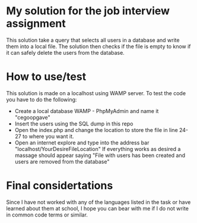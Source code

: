 # My solution for the job interview assignment
This solution take a query that selects all users in a database and write them into a local file. The solution then checks if the file is empty to know if it can safely delete the users from the database.

# How to use/test
This solution is made on a localhost using WAMP server. To test the code you have to do the following:
 - Create a local database WAMP - PhpMyAdmin and name it "cegoopgave"
 - Insert the users using the SQL dump in this repo
 - Open the index.php and change the location to store the file in line 24-27 to where you want it.
 - Open an internet explore and type into the address bar "localhost/YourDesireFileLocation"
If everything works as desired a massage should appear saying "File with users has been created and users are removed from the database"

# Final considertations
Since I have not worked with any of the languages listed in the task or have learned about them at school, I hope you can bear with me if I do not write in common code terms or similar.
